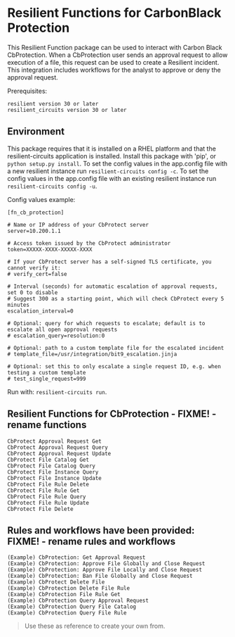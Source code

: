 # Resilient Functions for CarbonBlack Protection

This Resilient Function package can be used to interact with Carbon Black CbProtection.
When a CbProtection user sends an approval request to allow execution of a file,
this request can be used to create a Resilient incident.  This integration includes
workflows for the analyst to approve or deny the approval request.

Prerequisites:

	resilient version 30 or later
	resilient_circuits version 30 or later

## Environment

This package requires that it is installed on a RHEL platform and that the resilient-circuits application is installed.
Install this package with 'pip', or `python setup.py install`.
To set the config values in the app.config file with a new resilient instance run `resilient-circuits config -c`.
To set the config values in the app.config file with an existing resilient instance run `resilient-circuits config -u`.

Config values example:

	[fn_cb_protection]
	
	# Name or IP address of your CbProtect server
	server=10.200.1.1
	
	# Access token issued by the CbProtect administrator
	token=XXXXX-XXXX-XXXXX-XXXX
	
	# If your CbProtect server has a self-signed TLS certificate, you cannot verify it:
	# verify_cert=false
	
	# Interval (seconds) for automatic escalation of approval requests, set 0 to disable
	# Suggest 300 as a starting point, which will check CbProtect every 5 minutes
	escalation_interval=0
	
	# Optional: query for which requests to escalate; default is to escalate all open approval requests
	# escalation_query=resolution:0
	
	# Optional: path to a custom template file for the escalated incident
	# template_file=/usr/integration/bit9_escalation.jinja
	
	# Optional: set this to only escalate a single request ID, e.g. when testing a custom template
	# test_single_request=999


Run with: `resilient-circuits run`.

## Resilient Functions for CbProtection - FIXME! - rename functions
```
CbProtect Approval Request Get
CbProtect Approval Request Query
CbProtect Approval Request Update
CbProtect File Catalog Get
CbProtect File Catalog Query
CbProtect File Instance Query
CbProtect File Instance Update
CbProtect File Rule Delete
CbProtect File Rule Get
CbProtect File Rule Query
CbProtect File Rule Update
CbProtect File Delete
```
## Rules and workflows have been provided: FIXME! - rename rules and workflows
```
(Example) CbProtection: Get Approval Request
(Example) CbProtection: Approve File Globally and Close Request
(Example) CbProtection: Approve File Locally and Close Request
(Example) CbProtection: Ban File Globally and Close Request
(Example) CbProtect Delete File
(Example) CbProtection Delete File Rule
(Example) CbProtection File Rule Get
(Example) CbProtection Query Approval Request
(Example) CbProtection Query File Catalog
(Example) CbProtection Query File Rule
```
> Use these as reference to create your own from.

